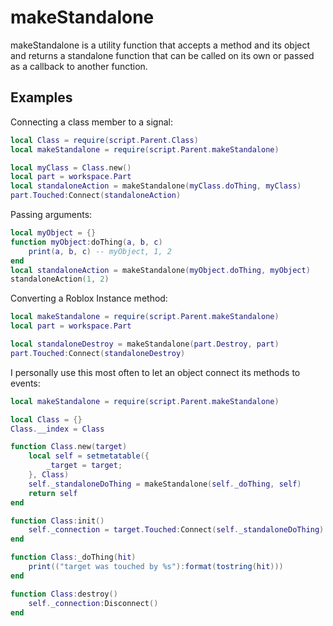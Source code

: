 # makeStandalone

makeStandalone is a utility function that accepts a method and its object and returns a standalone function that can be called on its own or passed as a callback to another function.

## Examples

Connecting a class member to a signal:
```lua
local Class = require(script.Parent.Class)
local makeStandalone = require(script.Parent.makeStandalone)

local myClass = Class.new()
local part = workspace.Part
local standaloneAction = makeStandalone(myClass.doThing, myClass)
part.Touched:Connect(standaloneAction)
```

Passing arguments:
```lua
local myObject = {}
function myObject:doThing(a, b, c)
	print(a, b, c) -- myObject, 1, 2
end
local standaloneAction = makeStandalone(myObject.doThing, myObject)
standaloneAction(1, 2)
```

Converting a Roblox Instance method:
```lua
local makeStandalone = require(script.Parent.makeStandalone)
local part = workspace.Part

local standaloneDestroy = makeStandalone(part.Destroy, part)
part.Touched:Connect(standaloneDestroy)
```

I personally use this most often to let an object connect its methods to events:

```lua
local makeStandalone = require(script.Parent.makeStandalone)

local Class = {}
Class.__index = Class

function Class.new(target)
	local self = setmetatable({
		_target = target;
	}, Class)
	self._standaloneDoThing = makeStandalone(self._doThing, self)
	return self
end

function Class:init()
	self._connection = target.Touched:Connect(self._standaloneDoThing)
end

function Class:_doThing(hit)
	print(("target was touched by %s"):format(tostring(hit)))
end

function Class:destroy()
	self._connection:Disconnect()
end
```